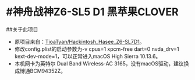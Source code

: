 #神舟战神Z6-SL5 D1 黑苹果CLOVER
=======================

##关于此项目
- 原项目来自：[TioaTyan/Hackintosh_Hasee_Z6-SL7D1](https://github.com/TioaTyan/Hackintosh_Hasee_Z6-SL7D1)。
- 修改config.plist的启动参数为-v cpus=1 xpcm-free dart=0 nvda_drv=1 kext-dev-mode=1，可以正常进入macOS High Sierra 10.13.6。
- 本机网卡为英特尔 Dual Band Wireless-AC 3165，没有macOS驱动，建议换成博通BCM94352Z。
